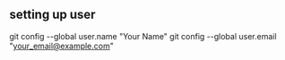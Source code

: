 ## setting up user
git config --global user.name "Your Name"
git config --global user.email "your_email@example.com"
